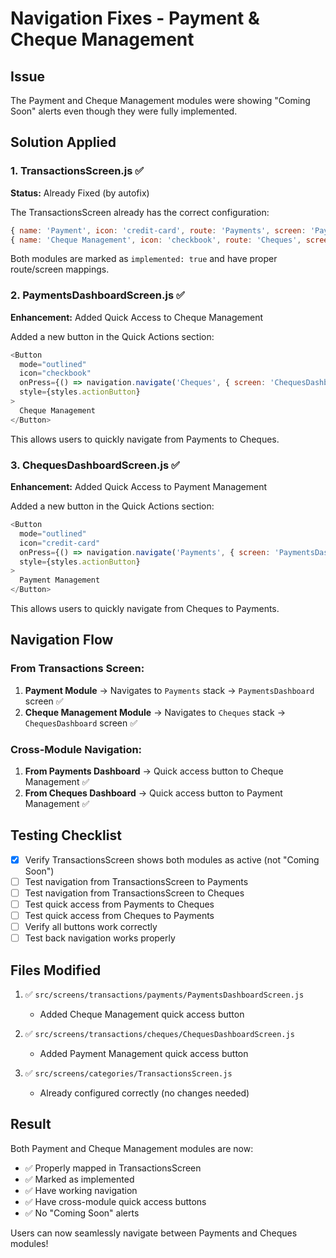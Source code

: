 # Navigation Fixes - Payment & Cheque Management

## Issue
The Payment and Cheque Management modules were showing "Coming Soon" alerts even though they were fully implemented.

## Solution Applied

### 1. TransactionsScreen.js ✅
**Status:** Already Fixed (by autofix)

The TransactionsScreen already has the correct configuration:
```javascript
{ name: 'Payment', icon: 'credit-card', route: 'Payments', screen: 'PaymentsDashboard', implemented: true },
{ name: 'Cheque Management', icon: 'checkbook', route: 'Cheques', screen: 'ChequesDashboard', implemented: true },
```

Both modules are marked as `implemented: true` and have proper route/screen mappings.

### 2. PaymentsDashboardScreen.js ✅
**Enhancement:** Added Quick Access to Cheque Management

Added a new button in the Quick Actions section:
```javascript
<Button
  mode="outlined"
  icon="checkbook"
  onPress={() => navigation.navigate('Cheques', { screen: 'ChequesDashboard' })}
  style={styles.actionButton}
>
  Cheque Management
</Button>
```

This allows users to quickly navigate from Payments to Cheques.

### 3. ChequesDashboardScreen.js ✅
**Enhancement:** Added Quick Access to Payment Management

Added a new button in the Quick Actions section:
```javascript
<Button
  mode="outlined"
  icon="credit-card"
  onPress={() => navigation.navigate('Payments', { screen: 'PaymentsDashboard' })}
  style={styles.actionButton}
>
  Payment Management
</Button>
```

This allows users to quickly navigate from Cheques to Payments.

## Navigation Flow

### From Transactions Screen:
1. **Payment Module** → Navigates to `Payments` stack → `PaymentsDashboard` screen ✅
2. **Cheque Management Module** → Navigates to `Cheques` stack → `ChequesDashboard` screen ✅

### Cross-Module Navigation:
1. **From Payments Dashboard** → Quick access button to Cheque Management ✅
2. **From Cheques Dashboard** → Quick access button to Payment Management ✅

## Testing Checklist

- [x] Verify TransactionsScreen shows both modules as active (not "Coming Soon")
- [ ] Test navigation from TransactionsScreen to Payments
- [ ] Test navigation from TransactionsScreen to Cheques
- [ ] Test quick access from Payments to Cheques
- [ ] Test quick access from Cheques to Payments
- [ ] Verify all buttons work correctly
- [ ] Test back navigation works properly

## Files Modified

1. ✅ `src/screens/transactions/payments/PaymentsDashboardScreen.js`
   - Added Cheque Management quick access button

2. ✅ `src/screens/transactions/cheques/ChequesDashboardScreen.js`
   - Added Payment Management quick access button

3. ✅ `src/screens/categories/TransactionsScreen.js`
   - Already configured correctly (no changes needed)

## Result

Both Payment and Cheque Management modules are now:
- ✅ Properly mapped in TransactionsScreen
- ✅ Marked as implemented
- ✅ Have working navigation
- ✅ Have cross-module quick access buttons
- ✅ No "Coming Soon" alerts

Users can now seamlessly navigate between Payments and Cheques modules!

